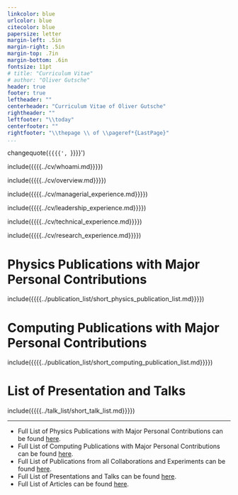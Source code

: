 ```yaml
---
linkcolor: blue
urlcolor: blue
citecolor: blue
papersize: letter
margin-left: .5in
margin-right: .5in
margin-top: .7in
margin-bottom: .6in
fontsize: 11pt
# title: "Curriculum Vitae"
# author: "Oliver Gutsche"
header: true
footer: true
leftheader: ""
centerheader: "Curriculum Vitae of Oliver Gutsche"
rightheader: ""
leftfooter: "\\today"
centerfooter: ""
rightfooter: "\\thepage \\ of \\pageref*{LastPage}"
...
```


changequote(`{{{{', `}}}}')

include({{{{../cv/whoami.md}}}})

include({{{{../cv/overview.md}}}})

include({{{{../cv/managerial_experience.md}}}})

include({{{{../cv/leadership_experience.md}}}})

include({{{{../cv/technical_experience.md}}}})

include({{{{../cv/research_experience.md}}}})

# Physics Publications with Major Personal Contributions

include({{{{../publication_list/short_physics_publication_list.md}}}})

# Computing Publications with Major Personal Contributions

include({{{{../publication_list/short_computing_publication_list.md}}}})

# List of Presentation and Talks

include({{{{../talk_list/short_talk_list.md}}}})

----------

* Full List of Physics Publications with Major Personal Contributions can be found [here](https://github.com/gutsche/ForThePublic/raw/master/publication_list/physics_publication_list.pdf).
* Full List of Computing Publications with Major Personal Contributions can be found [here](https://github.com/gutsche/ForThePublic/raw/master/publication_list/computing_publication_list.pdf).
* Full List of Publications from all Collaborations and Experiments can be found [here](https://github.com/gutsche/ForThePublic/raw/master/publication_list/experiment_publication_list.pdf).
* Full List of Presentations and Talks can be found [here](https://github.com/gutsche/ForThePublic/raw/master/talk_list/talk_list.pdf).
* Full List of Articles can be found [here](https://github.com/gutsche/ForThePublic/raw/master/media_list/media_list.pdf).